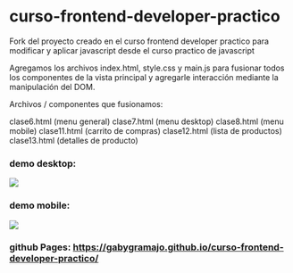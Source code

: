 # curso-frontend-developer-practico
Fork del proyecto creado en el curso frontend developer practico para modificar y aplicar javascript desde el curso practico de javascript

Agregamos los archivos index.html, style.css y main.js para fusionar todos los componentes de la vista principal y agregarle interacción mediante la manipulación del DOM.

Archivos / componentes que fusionamos:

clase6.html (menu general)
clase7.html (menu desktop)
clase8.html (menu mobile)
clase11.html (carrito de compras)
clase12.html (lista de productos)
clase13.html (detalles de producto)


### demo desktop: 
![](https://i.postimg.cc/bJ2KTZPQ/yard-Sale-Desktop.gif)
### demo mobile: 
![](https://i.postimg.cc/fyn1gMW1/yard-Sale-mobile.gif)
### github Pages: https://gabygramajo.github.io/curso-frontend-developer-practico/
